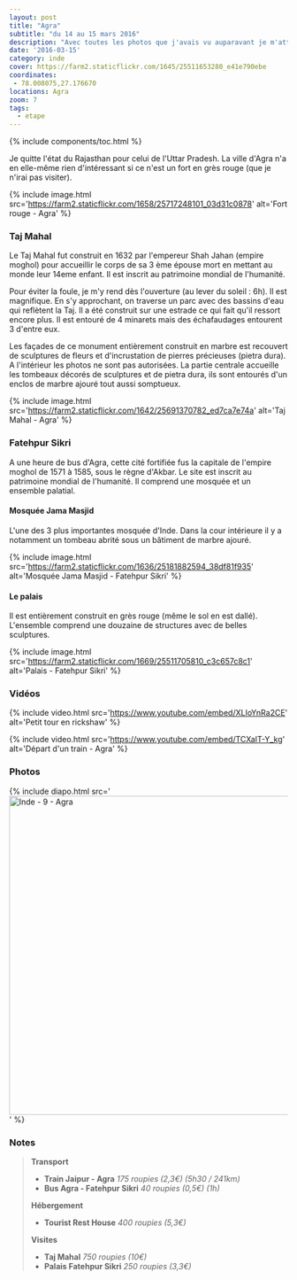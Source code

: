 ```yaml
---
layout: post
title: "Agra"
subtitle: "du 14 au 15 mars 2016"
description: "Avec toutes les photos que j'avais vu auparavant je m'attendais à être déçu et bien pas du tout. Le Taj Mahal est encore plus majestueux que sur les photos"
date: '2016-03-15'
category: inde
cover: https://farm2.staticflickr.com/1645/25511653280_e41e790ebe
coordinates:
 - 78.008075,27.176670
locations: Agra
zoom: 7
tags:
  - etape
---
```


{% include components/toc.html %}

Je quitte l'état du Rajasthan pour celui de l'Uttar Pradesh. La ville d'Agra n'a en elle-même rien d'intéressant si ce n'est un fort en grès rouge (que je n'irai pas visiter).

{% include image.html
  src='https://farm2.staticflickr.com/1658/25717248101_03d31c0878'
  alt='Fort rouge - Agra'
%}

### Taj Mahal

Le Taj Mahal fut construit en 1632 par l'empereur Shah Jahan (empire moghol) pour accueillir le corps de sa 3 ème épouse mort en mettant au monde leur 14eme enfant. Il est inscrit au patrimoine mondial de l'humanité.

Pour éviter la foule, je m'y rend dès l'ouverture  (au lever du soleil : 6h). Il est magnifique. En s'y approchant, on traverse un parc avec des bassins d'eau qui reflètent la Taj. Il a été construit sur une estrade ce qui fait qu'il ressort encore plus. Il est entouré de 4 minarets mais des échafaudages entourent 3 d'entre eux.

Les façades de ce monument entièrement construit en marbre est recouvert de sculptures de fleurs et d'incrustation de pierres précieuses  (pietra dura). A l'intérieur les photos ne sont pas autorisées. La partie centrale accueille les tombeaux décorés de sculptures et de pietra dura, ils sont entourés d'un enclos de marbre ajouré tout aussi somptueux.

{% include image.html
  src='https://farm2.staticflickr.com/1642/25691370782_ed7ca7e74a'
  alt='Taj Mahal - Agra'
%}

### Fatehpur Sikri

A une heure de bus d'Agra, cette cité fortifiée fus la capitale de l'empire moghol de 1571 à 1585, sous le règne d'Akbar. Le site est inscrit au patrimoine mondial de l'humanité. Il comprend une mosquée et un ensemble palatial.

#### Mosquée Jama Masjid

L'une des 3 plus importantes mosquée d'Inde. Dans la cour intérieure il y a notamment un tombeau abrité sous un bâtiment de marbre ajouré.

{% include image.html
  src='https://farm2.staticflickr.com/1636/25181882594_38df81f935'
  alt='Mosquée Jama Masjid - Fatehpur Sikri'
%}

#### Le palais

Il est entièrement construit en grès rouge (même le sol en est dallé). L'ensemble comprend une douzaine de structures avec de belles sculptures.

{% include image.html
  src='https://farm2.staticflickr.com/1669/25511705810_c3c657c8c1'
  alt='Palais - Fatehpur Sikri'
%}

### Vidéos

{% include video.html
  src='https://www.youtube.com/embed/XLIoYnRa2CE'
  alt='Petit tour en rickshaw'
%}

{% include video.html
  src='https://www.youtube.com/embed/TCXaIT-Y_kg'
  alt='Départ d\'un train - Agra'
%}

### Photos

{% include diapo.html
  src='<a data-flickr-embed="true"  href="https://www.flickr.com/photos/planitude/albums/72157663625996064" title="Inde - 9 - Agra"><img src="https://farm2.staticflickr.com/1645/25511653280_e41e790ebe_b.jpg" width="1024" height="576" alt="Inde - 9 - Agra"></a><script async src="//embedr.flickr.com/assets/client-code.js" charset="utf-8"></script>'
%}

### Notes

>**Transport**
>
>- **Train Jaipur - Agra** *175 roupies (2,3€) (5h30 / 241km)*
>- **Bus Agra - Fatehpur Sikri** *40 roupies (0,5€) (1h)*
>
>**Hébergement**
>
>- **Tourist Rest House** *400 roupies (5,3€)*
>
>**Visites**
>
>- **Taj Mahal** *750 roupies (10€)*
>- **Palais Fatehpur Sikri** *250 roupies (3,3€)*
